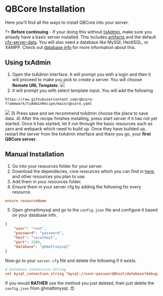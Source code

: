 # QBCore Installation
Here you'll find all the ways to install QBCore into your server.

?> **Before continuing** - If your doing this without [txAdmin](https://txadm.in/), make sure you already have a basic server installed. This includes [artifacts](https://runtime.fivem.net/artifacts/fivem/build_server_windows/master/) and the default [cfx-server-data](https://github.com/citizenfx/cfx-server-data). You will also need a database like MySQl, HeidiSQL, or XAMPP. Check out [database info]() for more information about this.

## Using txAdmin
1) Open the txAdmin interface. It will prompt you with a login and then it will proceed to make you pick to create a server. You will choose **Remote URL Template**.
![](https://c.file.glass/cecj6.png)
2) It will prompt you with select template input. You will add the following 

```input
https://raw.githubusercontent.com/qbcore-framework/txAdminRecipe/main/qbcore.yaml
```
![](https://c.file.glass/6e30e.png)
3) Press save and we recommend txAdmin choose the place to save data.
4) After the recipe finishes installing, press start server if it has not yet started. Once it has started, let it run through the basic resources such as yarn and webpack which need to build up. Once they have builded up, restart the server from the txAdmin interface and there you go, your **first QBCore server**.

## Manual Installation
1) Go into your resources folder for your server.
2) Download the dependecies, core resources which you can find in [here](./other/servercfg?id=qbcore-server-cfg), and other resources you plan to use.
3) Add them in your resources folder.
4) Ensure them in your server cfg by adding the following for every resource.
```cfg
ensure resourceName
```
5) Open ghmattimysql and go to the `config.json` file and configure it based on your database info.
```json
{
    "user": "root",
    "password": "password",
    "host": "localhost",
    "port": 3306,
    "database": "ghmattimysql"
}
```
Now go to your `server.cfg` file and delete the following if it exists.
```cfg
# Database Connection String
set mysql_connection_string "mysql://user:password@host/database?debug=true&charset=utf8mb4"
```
If you would **RATHER** use the method you just deleted, then just delete the `config.json` from ghmattimysql. 😊